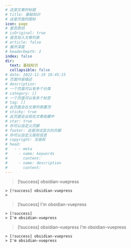 ```yaml
---
# 这是文章的标题
# title: 基础知识
# 这是页面的图标
icon: page
# 是否原创
# isOriginal: true
# 是否加入文章列表
# article: false
# 展开深度
# headerDepth: 2
index: false
dir:
  text: 基础知识
  collapsible: false
# date: 2022-11-19 18:45:15
# 页面内容描述
# description: 
# 一个页面可以有多个分类
# category: []
# 一个页面可以有多个标签
# tag: []
# 此页面会在文章列表置顶
# sticky: true
# 此页面会出现在文章收藏中
# star: true
# 你可以自定义页脚
# footer: 这是测试显示的页脚
# 你可以自定义版权信息
# copyright: 无版权
# head:
#   - - meta
#     - name: keywords
#       content: 
#     - name: description
#       content: 
---
```



> [!success] obsidian-vuepress
> 

```
> [!success] obsidian-vuepress
> 
```

> [!success]
> I'm obsidian-vuepress

```
> [!success]
> I'm obsidian-vuepress
```

> [!success] obsidian-vuepress
> I'm obsidian-vuepress

```
> [!success] obsidian-vuepress
> I'm obsidian-vuepress
```